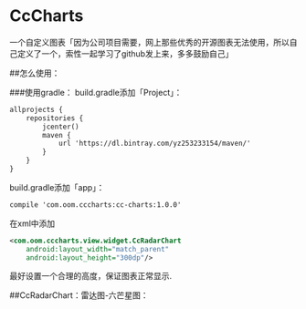 # CcCharts
一个自定义图表「因为公司项目需要，网上那些优秀的开源图表无法使用，所以自己定义了一个，索性一起学习了github发上来，多多鼓励自己」

##怎么使用：

###使用gradle：
build.gradle添加「Project」：
~~~xml
allprojects {
    repositories {
        jcenter()
        maven {
            url 'https://dl.bintray.com/yz253233154/maven/'
        }
    }
}
~~~

build.gradle添加「app」：
~~~xml
compile 'com.oom.cccharts:cc-charts:1.0.0'
~~~

在xml中添加
~~~xml
<com.oom.cccharts.view.widget.CcRadarChart
    android:layout_width="match_parent"
    android:layout_height="300dp"/>
~~~

最好设置一个合理的高度，保证图表正常显示.


##CcRadarChart：雷达图-六芒星图：

